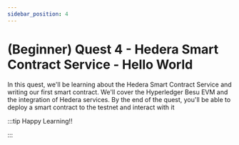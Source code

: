 ```yaml
---
sidebar_position: 4
---
```


# (Beginner) Quest 4 - Hedera Smart Contract Service - Hello World

In this quest, we'll be learning about the Hedera Smart Contract Service and writing our first smart contract. We'll cover the Hyperledger Besu EVM and the integration of Hedera services. By the end of the quest, you'll be able to deploy a smart contract to the testnet and interact with it

:::tip Happy Learning!!

<QuestButton text="Go To Quest" link="https://app.stackup.dev/quest_page/beginner-quest-4---hedera-smart-contract-service---hello-world" />

:::
